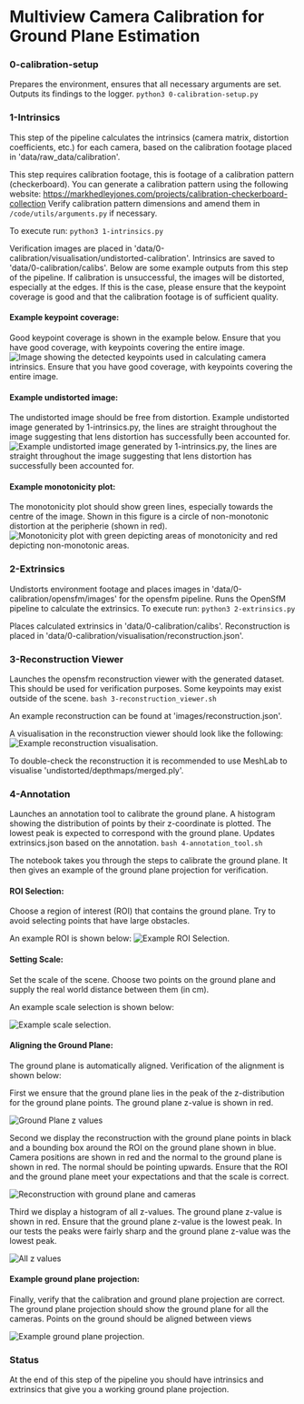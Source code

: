 # Multiview Camera Calibration for Ground Plane Estimation

### 0-calibration-setup
Prepares the environment, ensures that all necessary arguments are set. Outputs its findings to the logger.
`python3 0-calibration-setup.py`

### 1-Intrinsics
This step of the pipeline calculates the intrinsics (camera matrix, distortion coefficients, etc.) for each camera,
based on the calibration footage placed in 'data/raw_data/calibration'.

This step requires calibration footage, this is footage of a calibration pattern (checkerboard).
You can generate a calibration pattern using the following website: https://markhedleyjones.com/projects/calibration-checkerboard-collection
Verify calibration pattern dimensions and amend them in `/code/utils/arguments.py` if necessary.

To execute run: `python3 1-intrinsics.py`

Verification images are placed in 'data/0-calibration/visualisation/undistorted-calibration'.
Intrinsics are saved to 'data/0-calibration/calibs'.
Below are some example outputs from this step of the pipeline. If calibration is unsuccessful, the images will be distorted, especially at the edges.
If this is the case, please ensure that the keypoint coverage is good and that the calibration footage is of sufficient quality.

#### Example keypoint coverage:
Good keypoint coverage is shown in the example below. Ensure that you have good coverage, with keypoints covering the entire image. 
![Image showing the detected keypoints used in calculating camera intrinsics. Ensure that you have good coverage, with keypoints covering the entire image.](images/detected_keypoints.jpg)

#### Example undistorted image:
The undistorted image should be free from distortion. Example undistorted image generated by 1-intrinsics.py, the lines are straight throughout the image suggesting that lens distortion has successfully been accounted for.
![Example undistorted image generated by 1-intrinsics.py, the lines are straight throughout the image suggesting that lens distortion has successfully been accounted for.](images/cam1_0.jpg)

#### Example monotonicity plot:
The monotonicity plot should show green lines, especially towards the centre of the image. Shown in this figure is a circle of non-monotonic distortion at the peripherie (shown in red).
![Monotonicity plot with green depicting areas of monotonicity and red depicting non-monotonic areas.](images/monotonicity.jpg)



### 2-Extrinsics
Undistorts environment footage and places images in 'data/0-calibration/opensfm/images' for the opensfm pipeline.
Runs the OpenSfM pipeline to calculate the extrinsics. 
To execute run: `python3 2-extrinsics.py`

Places calculated extrinsics in 'data/0-calibration/calibs'.
Reconstruction is placed in 'data/0-calibration/visualisation/reconstruction.json'.

### 3-Reconstruction Viewer
Launches the opensfm reconstruction viewer with the generated dataset. This should be used for verification purposes.
Some keypoints may exist outside of the scene.
`bash 3-reconstruction_viewer.sh`

An example reconstruction can be found at 'images/reconstruction.json'.

A visualisation in the reconstruction viewer should look like the following:
![Example reconstruction visualisation.](images/reconstruction.gif)

To double-check the reconstruction it is recommended to use MeshLab to visualise 'undistorted/depthmaps/merged.ply'.

### 4-Annotation
Launches an annotation tool to calibrate the ground plane. 
A histogram showing the distribution of points by their z-coordinate is plotted. 
The lowest peak is expected to correspond with the ground plane.
Updates extrinsics.json based on the annotation.
`bash 4-annotation_tool.sh`

The notebook takes you through the steps to calibrate the ground plane. It
then gives an example of the ground plane projection for verification.

#### ROI Selection:
Choose a region of interest (ROI) that contains the ground plane. Try to avoid selecting
points that have large obstacles.

An example ROI is shown below:
![Example ROI Selection.](images/groundplane_selection.jpg)


#### Setting Scale:
Set the scale of the scene. Choose two points on the ground plane and supply the real world distance between them (in cm).

An example scale selection is shown below:

![Example scale selection.](images/scale_example.jpg)

#### Aligning the Ground Plane:
The ground plane is automatically aligned. Verification of the alignment is shown below:

First we ensure that the ground plane lies in the peak of the z-distribution for the ground plane points. The ground plane z-value is shown in red.

![Ground Plane z values](images/ground_z_histogram.jpg)

Second we display the reconstruction with the ground plane points in black and a bounding box around the ROI on the ground plane shown in blue. Camera positions are shown in red and the normal to the ground plane is shown in red. The normal should be pointing upwards. Ensure that the ROI and the ground plane meet your expectations and that the scale is correct.

![Reconstruction with ground plane and cameras](images/scaled_recon_viewer.jpg)

Third we display a histogram of all z-values. The ground plane z-value is shown in red. Ensure that the ground plane z-value is the lowest peak. In our tests the peaks were fairly sharp and the ground plane z-value was the lowest peak.

![All z values](images/full_z_histogram.jpg)


#### Example ground plane projection:
Finally, verify that the calibration and ground plane projection are correct. The ground plane projection should show the ground plane for all the cameras. Points on the ground should be aligned between views

![Example ground plane projection.](images/scaled_groundplane.jpg)


### Status
At the end of this step of the pipeline you should have intrinsics and extrinsics that give you a working ground plane projection.
